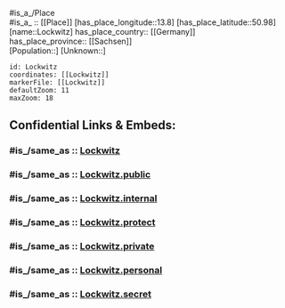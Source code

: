 ﻿---
confidential: public
isDeleted: false
location:
- 50.98
- 13.8
mapmarker: city
mapzoom:
- 7
- 12
SpocWebEntityId: 32066
tags:
- geo/City
type: City
---

#is_a_/Place  
#is_a_ :: [[Place]] 
[has_place_longitude::13.8] 
[has_place_latitude::50.98] 
[name::Lockwitz] 
has_place_country:: [[Germany]]  
has_place_province:: [[Sachsen]]  
[Population::] 
[Unknown::] 


```leaflet
id: Lockwitz
coordinates: [[Lockwitz]] 
markerFile: [[Lockwitz]] 
defaultZoom: 11 
maxZoom: 18
```


## Confidential Links & Embeds: 

### #is_/same_as :: [Lockwitz](/_Standards/Earth/Continent/Europe/Europe~Central/Germany/Germany~East/Sachsen/counties~Sachsen/Dresden/City/Lockwitz.md) 

### #is_/same_as :: [Lockwitz.public](/_public/Earth/Continent/Europe/Europe~Central/Germany/Germany~East/Sachsen/counties~Sachsen/Dresden/City/Lockwitz.public.md) 

### #is_/same_as :: [Lockwitz.internal](/_internal/Earth/Continent/Europe/Europe~Central/Germany/Germany~East/Sachsen/counties~Sachsen/Dresden/City/Lockwitz.internal.md) 

### #is_/same_as :: [Lockwitz.protect](/_protect/Earth/Continent/Europe/Europe~Central/Germany/Germany~East/Sachsen/counties~Sachsen/Dresden/City/Lockwitz.protect.md) 

### #is_/same_as :: [Lockwitz.private](/_private/Earth/Continent/Europe/Europe~Central/Germany/Germany~East/Sachsen/counties~Sachsen/Dresden/City/Lockwitz.private.md) 

### #is_/same_as :: [Lockwitz.personal](/_personal/Earth/Continent/Europe/Europe~Central/Germany/Germany~East/Sachsen/counties~Sachsen/Dresden/City/Lockwitz.personal.md) 

### #is_/same_as :: [Lockwitz.secret](/_secret/Earth/Continent/Europe/Europe~Central/Germany/Germany~East/Sachsen/counties~Sachsen/Dresden/City/Lockwitz.secret.md)

